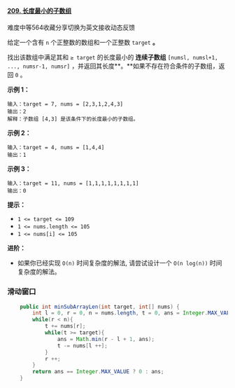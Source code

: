 #### [209. 长度最小的子数组](https://leetcode-cn.com/problems/minimum-size-subarray-sum/)

难度中等564收藏分享切换为英文接收动态反馈

给定一个含有 `n` 个正整数的数组和一个正整数 `target` **。**

找出该数组中满足其和 `≥ target` 的长度最小的 **连续子数组** `[numsl, numsl+1, ..., numsr-1, numsr]` ，并返回其长度**。**如果不存在符合条件的子数组，返回 `0` 。

 

**示例 1：**

```
输入：target = 7, nums = [2,3,1,2,4,3]
输出：2
解释：子数组 [4,3] 是该条件下的长度最小的子数组。
```

**示例 2：**

```
输入：target = 4, nums = [1,4,4]
输出：1
```

**示例 3：**

```
输入：target = 11, nums = [1,1,1,1,1,1,1,1]
输出：0
```

 

**提示：**

- `1 <= target <= 109`
- `1 <= nums.length <= 105`
- `1 <= nums[i] <= 105`

 

**进阶：**

- 如果你已经实现 `O(n)` 时间复杂度的解法, 请尝试设计一个 `O(n log(n))` 时间复杂度的解法。

### 滑动窗口

```java
    public int minSubArrayLen(int target, int[] nums) {
        int l = 0, r = 0, n = nums.length, t = 0, ans = Integer.MAX_VALUE;
        while(r < n){
            t += nums[r];
            while(t >= target){
                ans = Math.min(r - l + 1, ans);
                t -= nums[l ++];  
            }
            r ++;
        }
        return ans == Integer.MAX_VALUE ? 0 : ans;
    }
```

